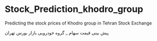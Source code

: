 # Stock_Prediction_khodro_group
Predicting the stock prices of Khodro group in Tehran Stock Exchange

پیش بینی قیمت سهام _ گروه خودرویی بازار بورس تهران
